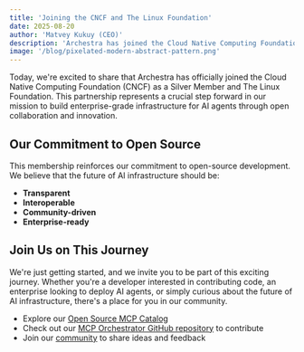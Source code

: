 ```yaml
---
title: 'Joining the CNCF and The Linux Foundation'
date: 2025-08-20
author: 'Matvey Kukuy (CEO)'
description: 'Archestra has joined the Cloud Native Computing Foundation (CNCF) and The Linux Foundation to reinforces our commitment to open-source.'
image: '/blog/pixelated-modern-abstract-pattern.png'
---
```


Today, we're excited to share that Archestra has officially joined the Cloud Native Computing Foundation (CNCF) as a Silver Member and The Linux Foundation. This partnership represents a crucial step forward in our mission to build enterprise-grade infrastructure for AI agents through open collaboration and innovation.

## Our Commitment to Open Source

This membership reinforces our commitment to open-source development. We believe that the future of AI infrastructure should be:

- **Transparent**
- **Interoperable**
- **Community-driven**
- **Enterprise-ready**

## Join Us on This Journey

We're just getting started, and we invite you to be part of this exciting journey. Whether you're a developer interested in contributing code, an enterprise looking to deploy AI agents, or simply curious about the future of AI infrastructure, there's a place for you in our community.

- Explore our [Open Source MCP Catalog](/mcp-catalog)
- Check out our [MCP Orchestrator GitHub repository](https://github.com/archestra-ai/archestra) to contribute
- Join our [community](https://join.slack.com/t/archestracommunity/shared_invite/zt-39yk4skox-zBF1NoJ9u4t59OU8XxQChg) to share ideas and feedback
